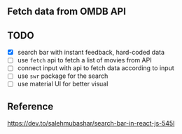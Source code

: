 ## Fetch data from OMDB API
## TODO
- [x] search bar with instant feedback, hard-coded data
- [ ] use `fetch` api to fetch a list of movies from API
- [ ] connect input with api to fetch data according to input
- [ ] use `swr` package for the search
- [ ] use material UI for better visual

## Reference
https://dev.to/salehmubashar/search-bar-in-react-js-545l
